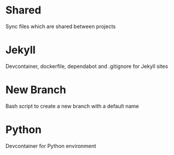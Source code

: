 # Shared

Sync files which are shared between projects

# Jekyll

Devcontainer, dockerfile, dependabot and .gitignore for Jekyll sites

# New Branch

Bash script to create a new branch with a default name

# Python 
Devcontainer for Python environment
